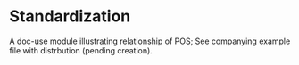 # Standardization

A doc-use module illustrating relationship of POS; 
See companying example file with distrbution (pending creation).